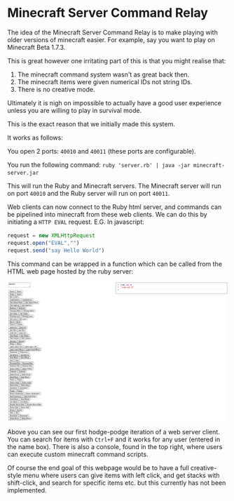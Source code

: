 # Minecraft Server Command Relay

The idea of the Minecraft Server Command Relay is to make playing with older versions of minecraft easier. For example, say you want to play on Minecraft Beta 1.7.3.

This is great however one irritating part of this is that you might realise that:

1. The minecraft command system wasn't as great back then.
2. The minecraft items were given numerical IDs not string IDs.
3. There is no creative mode.

Ultimately it is nigh on impossible to actually have a good user experience unless you are willing to play in survival mode.

This is the exact reason that we initially made this system.

It works as follows:


You open 2 ports:
`40010` and `40011` (these ports are configurable).

You run the following command:
`ruby 'server.rb' | java -jar minecraft-server.jar `

This will run the Ruby and Minecraft servers. The Minecraft server will run on port `40010` and the Ruby server will run on port `40011`.

Web clients can now connect to the Ruby html server, and commands can be pipelined into minecraft from these web clients. We can do this by initiating a `HTTP EVAL` request. E.G. In javascript:

```js
request = new XMLHttpRequest
request.open("EVAL","")
request.send("say Hello World")
```

This command can be wrapped in a function which can be called from the HTML web page hosted by the ruby server:

![webpage](FirstWebPage.png)

Above you can see our first hodge-podge iteration of a web server client. You can search for items with `Ctrl+F` and it works for any user (entered in the name box). There is also a console, found in the top right, where users can execute custom minecraft command scripts.

Of course the end goal of this webpage would be to have a full creative-style menu where users can give items with left click, and get stacks with shift-click, and search for specific items etc. but this currently has not been implemented. 
